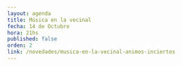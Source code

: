 ```yaml
---
layout: agenda
title: Música en la vecinal
fecha: 14 de Octubre
hora: 21hs
published: false
orden: 2
link: /novedades/musica-en-la-vecinal-animos-inciertos
---
```

